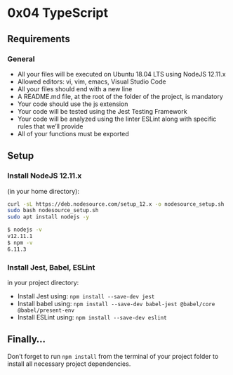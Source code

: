 # 0x04 TypeScript
## Requirements
### General
- All your files will be executed on Ubuntu 18.04 LTS using NodeJS 12.11.x
- Allowed editors: vi, vim, emacs, Visual Studio Code
- All your files should end with a new line
- A README.md file, at the root of the folder of the project, is mandatory
- Your code should use the js extension
- Your code will be tested using the Jest Testing Framework
- Your code will be analyzed using the linter ESLint along with specific rules that we’ll provide
- All of your functions must be exported

## Setup
### Install NodeJS 12.11.x
(in your home directory):
``` bash
curl -sL https://deb.nodesource.com/setup_12.x -o nodesource_setup.sh
sudo bash nodesource_setup.sh
sudo apt install nodejs -y

```
``` bash
$ nodejs -v 
v12.11.1
$ npm -v
6.11.3

```

### Install Jest, Babel, ESLint

in your project directory:
- Install Jest using: `npm install --save-dev jest`
- Install babel using: `npm install --save-dev babel-jest @babel/core @babel/present-env`
- Install ESLint using: `npm install --save-dev eslint`

## Finally…
Don’t forget to run `npm install` from the terminal of your project folder to install all necessary project dependencies.